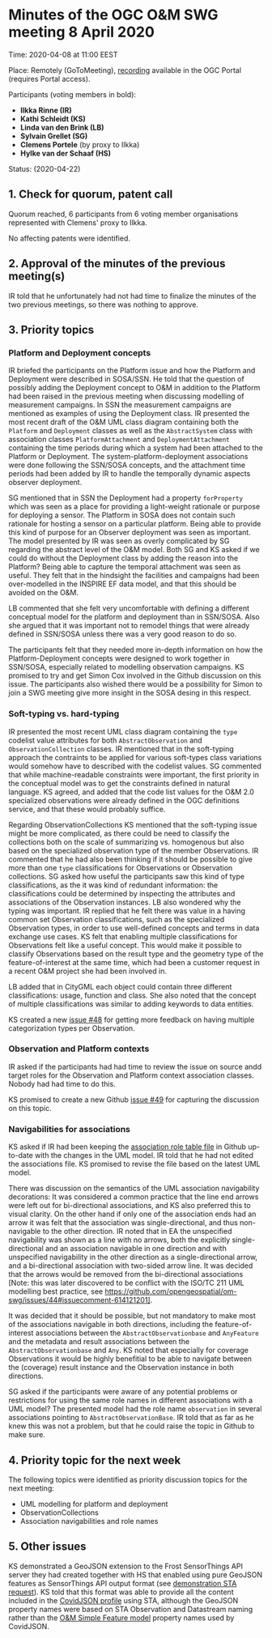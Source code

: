 # Minutes of the OGC O&M SWG meeting 8 April 2020

Time: 2020-04-08 at 11:00 EEST

Place: Remotely (GoToMeeting), [recording](https://portal.ogc.org/files/?artifact_id=92968) available in the OGC Portal (requires Portal access).

Participants (voting members in bold):

* **Ilkka Rinne (IR)**
* **Kathi Schleidt (KS)**
* **Linda van den Brink (LB)**
* **Sylvain Grellet (SG)**
* **Clemens Portele** (by proxy to Ilkka)
* **Hylke van der Schaaf (HS)**

Status: (2020-04-22)

## 1. Check for quorum, patent call
Quorum reached, 6 participants from 6 voting member organisations represented with Clemens' proxy to Ilkka.

No affecting patents were identified.

## 2. Approval of the minutes of the previous meeting(s)

IR told that he unfortunately had not had time to finalize the minutes of the two previous meetings, so there was nothing to approve. 

## 3. Priority topics

### Platform and Deployment concepts
IR briefed the participants on the Platform issue and how the Platform and Deployment were described in SOSA/SSN. He told that the question of possibly adding the Deployment concept to O&M in addition to the Platform had been raised in the previous meeting when discussing modelling of measurement campaigns. In SSN the measurement campaigns are mentioned as examples of using the Deployment class. IR presented the most recent draft of the O&M UML class diagram containing both the ```Platform``` and ```Deployment``` classes as well as the ```AbstractSystem``` class with association classes ```PlatformAttachment``` and ```DeploymentAttachment``` containing the time periods during which a system had been attached to the Platform or Deployment. The system-platform-deployment associations were done following the SSN/SOSA concepts, and the attachment time periods had been added by IR to handle the temporally dynamic aspects observer deployment. 

SG mentioned that in SSN the Deployment had a property ```forProperty``` which was seen as a place for providing a light-weight rationale or purpose for deploying a sensor. The Platform in SOSA does not contain such rationale for hosting a sensor on a particular platform. Being able to provide this kind of purpose for an Observer deployment was seen as important. The model presented by IR was seen as overly complicated by SG regarding the abstract level of the O&M model. Both SG and KS asked if we could do without the Deployment class by adding the reason into the Platform? Being able to capture the temporal attachment was seen as useful. They felt that in the hindsight the facilities and campaigns had been over-modelled in the INSPIRE EF data model, and that this should be avoided on the O&M. 

LB commented that she felt very uncomfortable with defining a different conceptual model for the platform and deployment than in SSN/SOSA. Also she argued that it was important not to remodel things that were already defined in SSN/SOSA unless there was a very good reason to do so.

The participants felt that they needed more in-depth information on how the Platform-Deployment concepts were designed to work together in SSN/SOSA, especially related to modelling observation campaigns. KS promised to try and get Simon Cox involved in the Github discussion on this issue. The participants also wished there would be a possibility for Simon to join a SWG meeting give more insight in the SOSA desing in this respect.  

### Soft-typing vs. hard-typing
IR presented the most recent UML class diagram containing the ```type``` codelist value attributes for both ```AbstractObservation``` and ```ObservationCollection``` classes. IR mentioned that in the soft-typing approach the contraints to be applied for various soft-types class variations would somehow have to described with the codelist values. SG commented that while machine-readable constraints were important, the first priority in the conceptual model was to get the constraints defined in natural language. KS agreed, and added that the code list values for the O&M 2.0 specialized observations were already defined in the OGC definitions service, and that these would probably suffice.

Regarding ObservationCollections KS mentioned that the soft-typing issue might be more complicated, as there could be need to classify the collections both on the scale of summarizing vs. homogenous but also based on the specialized observation type of the member Observations. IR commented that he had also been thinking if it should be possible to give more than one ```type``` classifications for Observations or Observation collections. SG asked how useful the participants saw this kind of type classifications, as the it was kind of redundant information: the classifications could be determined by inspecting the attributes and associations of the Observation instances. LB also wondered why the typing was important. IR replied that he felt there was value in a having common set Observation classifications, such as the specialized Observation types, in order to use well-defined concepts and terms in data exchange use cases. KS felt that enabling multiple classifications for Observations felt like a useful concept. This would make it possible to classify Observations based on the result type and the geometry type of the feature-of-interest at the same time, which had been a customer request in a recent O&M project she had been involved in.

LB added that in CityGML each object could contain three different classifications: usage, function and class. She also noted that the concept of multiple classifications was similar to adding keywords to data entities.

KS created a new [issue #48](https://github.com/opengeospatial/om-swg/issues/48) for getting more feedback on having multiple categorization types per Observation. 

### Observation and Platform contexts
IR asked if the participants had had time to review the issue on source andd target roles for the Observation and Platform context association classes. Nobody had had time to do this.

KS promised to create a new Github [issue #49](https://github.com/opengeospatial/om-swg/issues/49) for capturing the discussion on this topic.

### Navigabilities for associations
KS asked if IR had been keeping the [association role table file](https://github.com/opengeospatial/om-swg/blob/master/iso_19156_issues/Associations.md) in Github up-to-date with the changes in the UML model. IR told that he had not edited the associations file. KS promised to revise the file based on the latest UML model.

There was discussion on the semantics of the UML association navigability decorations: It was considered a common practice that the line end arrows were left out for bi-directional associations, and KS also preferred this to visual clarity. On the other hand if only one of the association ends had an arrow it was felt that the association was single-directional, and thus non-navigable to the other direction. IR noted that in EA the unspecified navigability was shown as a line with no arrows, both the explicitly single-directional and an association navigable in one direction and with unspecified navigability in the other direction as a single-directional arrow, and a bi-directional association with two-sided arrow line. It was decided that the arrows would be removed from the bi-directional associations [Note: this was later discovered to be conflict with the ISO/TC 211 UML modelling best practice, see https://github.com/opengeospatial/om-swg/issues/44#issuecomment-614121201].

It was decided that it should be possible, but not mandatory to make most of the associations navigable in both directions, including the feature-of-interest associations between the ```AbstractObservationbase``` and ```AnyFeature``` and the metadata and result associations between the ```AbstractObservationbase``` and ```Any```. KS noted that especially for coverage Observations it would be highly benefitial to be able to navigate between the (coverage) result instance and the Observation instance in both directions.

SG asked if the participants were aware of any potential problems or restrictions for using the same role names in different associations with a UML model? The presented model had the role name ```observation``` in several associations pointing to ```AbstractObservationBase```. IR told that as far as he knew this was not a problem, but that he could raise the topic in Github to make sure.

## 4. Priority topic for the next week
The following topics were identified as priority discussion topics for the next meeting:

* UML modelling for platform and deployment
* ObservationCollections
* Association navigabilities and role names

## 5. Other issues

KS demonstrated a GeoJSON extension to the Frost SensorThings API server they had created together with HS that enabled using pure GeoJSON features as SensorThings API output format (see [demonstration STA request](https://lubw-frost.docker01.ilt-dmz.iosb.fraunhofer.de/v1.1/Observations?$select=phenomenonTime,result&$expand=FeatureOfInterest($select=description,name,feature,encodingType),Datastream($select=description,name;$expand=ObservedProperty($select=description,name))&$resultFormat=GeoJSON)). KS told that this format was able to provide all the content included in the [CovidJSON profile](https://covidjson.org) using STA, although the GeoJSON property names were based on STA Observation and Datastream naming rather than the [O&M Simple Feature model](https://github.com/opengeospatial/omsf-profile) property names used by CovidJSON.

